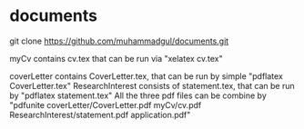 # documents
git clone https://github.com/muhammadgul/documents.git

myCv contains cv.tex that can be run via "xelatex cv.tex"

coverLetter contains CoverLetter.tex, that can be run by simple "pdflatex CoverLetter.tex"
ResearchInterest consists of statement.tex, that can be run by "pdflatex statement.tex"
All the three pdf files can be combine by "pdfunite coverLetter/CoverLetter.pdf myCv/cv.pdf ResearchInterest/statement.pdf application.pdf"

